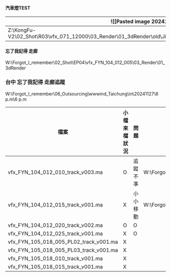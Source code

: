
#### 汽車燈TEST

| ![[Pasted image 20241204114254.png]]                                                                                     |     |
| ------------------------------------------------------------------------------------------------------------------------ | --- |
| Z:\KongFu-V2\02_Shot\R03\vfx_071_12000\03_Render\01_3dRender\old\Jiewen_test\Precomp\vfx_071_12000_Precomp_test_v003.mov |     |


#### 忘了我記得 走廊
W:\Forgot_I_remember\02_Shot\EP04\vfx_FYN_104_012_005\03_Render\01_3dRender


### 台中 忘了我記得 走廊追蹤
W:\Forgot_I_remember\06_Outsourcing\wwwind_Taichung\in\20241127\6 p.m\6 p.m


| 檔案                                     | 小檔來檔狀況 | 問題   | 路徑                                                                                                                             |
| -------------------------------------- | ------ | ---- | ------------------------------------------------------------------------------------------------------------------------------ |
| vfx_FYN_104_012_010_track_v003.ma      | O      | 追蹤不準 | W:\Forgot_I_remember\02_Shot\EP04\vfx_FYN_104_012_010\01_3D\Track\03_Check\241204\vfx_FYN_104_012_010_Track_Incorrect_v002.mov |
| vfx_FYN_104_012_015_track_v001.ma      | X      | 小小移動 | W:\Forgot_I_remember\02_Shot\EP04\vfx_FYN_104_012_015\01_3D\Track\03_Check\241204\vfx_FYN_104_012_015_Track_v001               |
| vfx_FYN_104_012_020_track_v002.ma      | O      | O    |                                                                                                                                |
| vfx_FYN_104_012_025_track_v001.ma      | X      | O    |                                                                                                                                |
| vfx_FYN_105_018_005_PL02_track_v001.ma | X      |      |                                                                                                                                |
| vfx_FYN_105_018_005_PL03_track_v001.ma | X      |      |                                                                                                                                |
| vfx_FYN_105_018_010_track_v001.ma      | X      |      |                                                                                                                                |
| vfx_FYN_105_018_015_track_v001.ma      | X      |      |                                                                                                                                |
